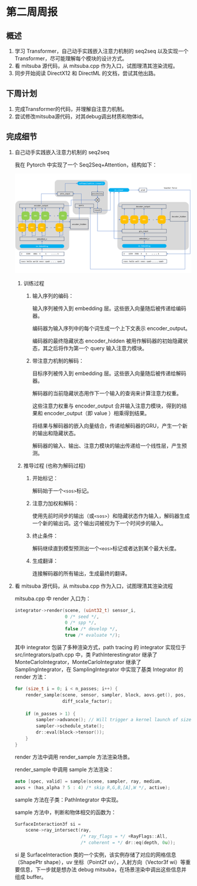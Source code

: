 # 第二周周报



## 概述

1.   学习 Transformer，自己动手实践嵌入注意力机制的 seq2seq 以及实现一个 Transformer，尽可能理解每个模块的设计方式。
2.   看 mitsuba 源代码，从 mitsuba.cpp 作为入口，试图理清其渲染流程。
3.   同步开始阅读 DirectX12 和 DirectML 的文档，尝试其他出路。



## 下周计划

1.   完成Transformer的代码，并理解自注意力机制。
2.   尝试修改mitsuba源代码，对其debug调出材质和物体id。



## 完成细节

1. 自己动手实践嵌入注意力机制的 seq2seq

   我在 Pytorch 中实现了一个 Seq2Seq+Attention，结构如下：

   ![image-20231102193725614](./src/image-20231102193725614.png)

   1. 训练过程

      1. 输入序列的编码：

         输入序列被传入到 embedding 层。这些嵌入向量随后被传递给编码器。

         编码器为输入序列中的每个词生成一个上下文表示 encoder_output。

         编码器的最终隐藏状态 encoder_hidden 被用作解码器的初始隐藏状态，其之后将作为第一个 query 输入注意力模块。

      2. 带注意力机制的解码：

         目标序列被传入到 embedding 层。这些嵌入向量随后被传递给解码器。

         解码器的当前隐藏状态用作下一个输入的查询来计算注意力权重。

         这些注意力权重与 encoder_output 合并输入注意力模块，得到的结果和  encoder_output（即 value ）相乘得到结果。

         将结果与解码器的嵌入向量结合，传递给解码器的GRU，产生一个新的输出和隐藏状态。

         解码器的输入、输出、注意力模块的输出传递给一个线性层，产生预测。

   2.   推导过程 (也称为解码过程)

        1. 开始标记：

           解码始于一个`<sos>`标记。

        2. 注意力加权和解码：

           使用先前时间步的输出（或`<sos>`）和隐藏状态作为输入，解码器生成一个新的输出词。这个输出词被视为下一个时间步的输入。

        3. 终止条件：

           解码继续直到模型预测出一个`<eos>`标记或者达到某个最大长度。

        4. 生成翻译：

           连接解码器的所有输出，生成最终的翻译。

   

2. 看 mitsuba 源代码，从 mitsuba.cpp 作为入口，试图理清其渲染流程

   mitsuba.cpp 中 render 入口为：

   ```cpp
   integrator->render(scene, (uint32_t) sensor_i,
                      0 /* seed */,
                      0 /* spp */,
                      false /* develop */,
                      true /* evaluate */);
   ```

   其中 integrator 包装了多种渲染方式，path tracing 的 integrator 实现位于 src/integrators/path.cpp 中，类 PathInterestingrator 继承了 MonteCarloIntegrator，MonteCarloIntegrator 继承了 SamplingIntegrator，在 SamplingIntegrator 中实现了基类 Integrator 的 render 方法：

   ```cpp
   for (size_t i = 0; i < n_passes; i++) {
       render_sample(scene, sensor, sampler, block, aovs.get(), pos,
                     diff_scale_factor);
   
       if (n_passes > 1) {
           sampler->advance(); // Will trigger a kernel launch of size 1
           sampler->schedule_state();
           dr::eval(block->tensor());
       }
   }
   ```

   render 方法中调用 render_sample 方法渲染场景。

   render_sample 中调用 sample 方法渲染：

   ```cpp
   auto [spec, valid] = sample(scene, sampler, ray, medium,
   aovs + (has_alpha ? 5 : 4) /* skip R,G,B,[A],W */, active);
   ```

   sample 方法在子类：PathIntegrator 中实现。

   sample 方法中，判断和物体相交的函数为：

   ```cpp
   SurfaceInteraction3f si =
       scene->ray_intersect(ray,
                            /* ray_flags = */ +RayFlags::All,
                            /* coherent = */ dr::eq(depth, 0u));
   ```

   si 是 SurfaceInteraction 类的一个实例，该实例存储了对应的网格信息（ShapePtr shape），uv 坐标（Point2f uv），入射方向（Vector3f wi）等重要信息，下一步就是想办法 debug mitsuba，在场景渲染中调出这些信息并组成 buffer。